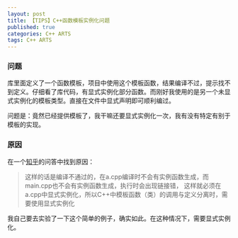 ```yaml
---
layout: post
title: 【TIPS】C++函数模板实例化问题
published: true
categories: C++ ARTS
tags: C++ ARTS
---
```


### 问题

库里面定义了一个函数模板，项目中使用这个模板函数，结果编译不过，提示找不到定义。仔细看了库代码，有显式实例化部分函数。而刚好我使用的是另一个未显式实例化的模板类型。直接在文件中显式声明即可顺利编过。

问题是：竟然已经提供模板了，我干嘛还要显式实例化一次，我有没有特定有别于模板的实现。

### 原因

在一个[知乎](https://www.zhihu.com/question/25312471)的问答中找到原因：

> 这样的话是编译不通过的，在a.cpp编译时不会有实例函数生成，而main.cpp也不会有实例函数生成，执行时会出现链接错，
> 这样就必须在a.cpp中显式实例化，所以C++中模板函数（类）的调用与定义分离时，需要使用显式实例化

我自己要去实验了一下这个简单的例子，确实如此。在这种情况下，需要显式实例化。



